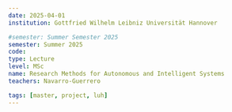 ```yaml
---
date: 2025-04-01
institution: Gottfried Wilhelm Leibniz Universität Hannover

#semester: Summer Semester 2025
semester: Summer 2025
code: 
type: Lecture
level: MSc
name: Research Methods for Autonomous and Intelligent Systems
teachers: Navarro-Guerrero 

tags: [master, project, luh]
---
```

